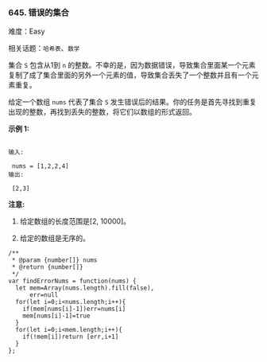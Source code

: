 ### 645. 错误的集合

难度：Easy

相关话题：`哈希表`、`数学`

集合  `S`  包含从1到 `n` 的整数。不幸的是，因为数据错误，导致集合里面某一个元素复制了成了集合里面的另外一个元素的值，导致集合丢失了一个整数并且有一个元素重复。



给定一个数组  `nums`  代表了集合  `S`  发生错误后的结果。你的任务是首先寻找到重复出现的整数，再找到丢失的整数，将它们以数组的形式返回。



**示例 1:** 



```

输入:

 nums = [1,2,2,4]
输出:

 [2,3]
```


**注意:** 




1. 给定数组的长度范围是[2, 10000]。

2. 给定的数组是无序的。




```
/**
 * @param {number[]} nums
 * @return {number[]}
 */
var findErrorNums = function(nums) {
  let mem=Array(nums.length).fill(false),
      err=null
  for(let i=0;i<nums.length;i++){
    if(mem[nums[i]-1])err=nums[i]
    mem[nums[i]-1]=true
  }
  for(let i=0;i<mem.length;i++){
    if(!mem[i])return [err,i+1]
  }
};
```

